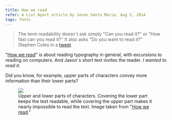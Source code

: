 ```yaml
---
title: How we read
refer: A List Apart article by Jason Santa Maria, Aug 5, 2014
tags: fonts
---
```

<blockquote>
The term readability doesn´t ask simply "Can you read it?" or "How fast can you read it?" It also asks "Do you want to read it?"
<footer>Stephen Coles in a <a href="https://twitter.com/typographica/status/268091875746009088">tweet</a></footer>
</blockquote>

"[How we read](https://alistapart.com/article/how-we-read/)" is about reading typography in general, with excursions to reading on computers. And Jason´s short text invites the reader. *I wanted to read it.*

Did you know, for example, upper parts of characters convey more information than their lower parts?

<figure>
<img src="/img/fonts/upper-and-lower-characters.png">
<figcaption>Upper and lower parts of characters. Covering the lower part keeps the text readable, while covering the upper part makes it nearly impossible to read the text. Image taken from "<a href="https://alistapart.com/article/how-we-read/">How we read</a>."</figcaption>
</figure>

